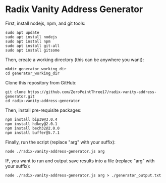 # Radix Vanity Address Generator

First, install nodejs, npm, and git tools:

```
sudo apt update
sudo apt install nodejs
sudo apt install npm
sudo apt install git-all
sudo apt install gitsome
```

Then, create a working directory (this can be anywhere you want):
```
mkdir generator_working_dir
cd generator_working_dir
```

Clone this repository from GitHub:
```
git clone https://github.com/ZeroPointThree17/radix-vanity-address-generator.git
cd radix-vanity-address-generator
```

Then, install pre-requisite packages:
```
npm install bip39@3.0.4
npm install hdkey@2.0.1
npm install bech32@2.0.0
npm install buffer@5.7.1
```

Finally, run the script (replace "arg" with your suffix):
```
node ./radix-vanity-address-generator.js arg
```

IF, you want to run and output save results into a file (replace "arg" with your suffix):
```
node ./radix-vanity-address-generator.js arg > ./generator_output.txt
```